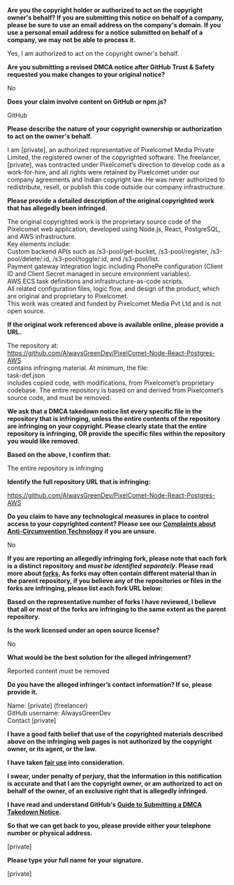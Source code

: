 **Are you the copyright holder or authorized to act on the copyright owner's behalf? If you are submitting this notice on behalf of a company, please be sure to use an email address on the company's domain. If you use a personal email address for a notice submitted on behalf of a company, we may not be able to process it.**

Yes, I am authorized to act on the copyright owner's behalf.

**Are you submitting a revised DMCA notice after GitHub Trust & Safety requested you make changes to your original notice?**

No

**Does your claim involve content on GitHub or npm.js?**

GitHub

**Please describe the nature of your copyright ownership or authorization to act on the owner's behalf.**

I am [private], an authorized representative of Pixelcomet Media Private Limited, the registered owner of the copyrighted software. The freelancer, [private], was contracted under Pixelcomet’s direction to develop code as a work-for-hire, and all rights were retained by Pixelcomet under our company agreements and Indian copyright law. He was never authorized to redistribute, resell, or publish this code outside our company infrastructure.

**Please provide a detailed description of the original copyrighted work that has allegedly been infringed.**

The original copyrighted work is the proprietary source code of the Pixelcomet web application, developed using Node.js, React, PostgreSQL, and AWS infrastructure.  
Key elements include:  
Custom backend APIs such as /s3-pool/get-bucket, /s3-pool/register, /s3-pool/delete/:id, /s3-pool/toggle/:id, and /s3-pool/list.  
Payment gateway integration logic including PhonePe configuration (Client ID and Client Secret managed in secure environment variables).  
AWS ECS task definitions and infrastructure-as-code scripts.  
All related configuration files, logic flow, and design of the product, which are original and proprietary to Pixelcomet.  
This work was created and funded by Pixelcomet Media Pvt Ltd and is not open source.  

**If the original work referenced above is available online, please provide a URL.**

The repository at:  
https://github.com/AlwaysGreenDev/PixelComet-Node-React-Postgres-AWS  
contains infringing material. At minimum, the file:  
task-def.json  
includes copied code, with modifications, from Pixelcomet’s proprietary codebase. The entire repository is based on and derived from Pixelcomet’s source code, and must be removed.

**We ask that a DMCA takedown notice list every specific file in the repository that is infringing, unless the entire contents of the repository are infringing on your copyright. Please clearly state that the entire repository is infringing, OR provide the specific files within the repository you would like removed.**

**Based on the above, I confirm that:**

The entire repository is infringing

**Identify the full repository URL that is infringing:**

https://github.com/AlwaysGreenDev/PixelComet-Node-React-Postgres-AWS

**Do you claim to have any technological measures in place to control access to your copyrighted content? Please see our <a href="https://docs.github.com/articles/guide-to-submitting-a-dmca-takedown-notice#complaints-about-anti-circumvention-technology">Complaints about Anti-Circumvention Technology</a> if you are unsure.**

No

**If you are reporting an allegedly infringing fork, please note that each fork is a distinct repository and <i>must be identified separately</i>. Please read more about <a href="https://docs.github.com/articles/dmca-takedown-policy#b-what-about-forks-or-whats-a-fork">forks.</a> As forks may often contain different material than in the parent repository, if you believe any of the repositories or files in the forks are infringing, please list each fork URL below:**

**Based on the representative number of forks I have reviewed, I believe that all or most of the forks are infringing to the same extent as the parent repository.**

**Is the work licensed under an open source license?**

No

**What would be the best solution for the alleged infringement?**

Reported content must be removed

**Do you have the alleged infringer’s contact information? If so, please provide it.**

Name: [private] (freelancer)  
GitHub username: AlwaysGreenDev  
Contact [private]

**I have a good faith belief that use of the copyrighted materials described above on the infringing web pages is not authorized by the copyright owner, or its agent, or the law.**

**I have taken <a href="https://www.lumendatabase.org/topics/22">fair use</a> into consideration.**

**I swear, under penalty of perjury, that the information in this notification is accurate and that I am the copyright owner, or am authorized to act on behalf of the owner, of an exclusive right that is allegedly infringed.**

**I have read and understand GitHub's <a href="https://docs.github.com/articles/guide-to-submitting-a-dmca-takedown-notice/">Guide to Submitting a DMCA Takedown Notice</a>.**

**So that we can get back to you, please provide either your telephone number or physical address.**

[private]

**Please type your full name for your signature.**

[private]
